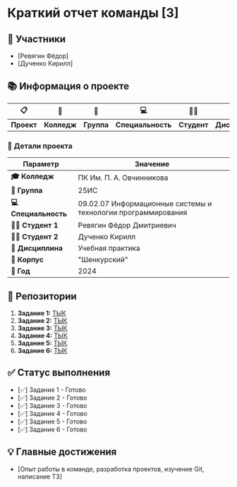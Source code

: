 # Краткий отчет команды [3]

## 👥 Участники
- [Ревягин Фёдор]
- [Дученко Кирилл]

## 📚 Информация о проекте

<div align="center">

| 📋 | 🏫 | 👥 | 💻 | 👨‍🎓 | 📖 | 🏢 |
|----|----|----|----|-----|----|----|
| **Проект** | **Колледж** | **Группа** | **Специальность** | **Студент** | **Дисциплина** | **Корпус** |

</div>

### 🎯 Детали проекта
| Параметр | Значение |
|----------|----------|
| **🎓 Колледж** | ПК Им. П. А. Овчинникова |
| **👥 Группа** | 25ИС |
| **💻 Специальность** | 09.02.07 Информационные системы и технологии программирования |
| **👨‍🎓 Студент 1** | Ревягин Фёдор Дмитриевич |
| **👩‍🎓 Студент 2** | Дученко Кирилл |
| **📖 Дисциплина** | Учебная практика |
| **🏢 Корпус** | "Шенкурский" |
| **📅 Год** | 2024 |

## 📁 Репозитории
1. **Задание 1:** [ТЫК](https://github.com/Fedor815/my-new-project.git)
2. **Задание 2:** [ТЫК](https://github.com/Fedor815/Ferrari.git) 
3. **Задание 3:** [ТЫК](https://github.com/Fedor815/my-first-projec.git)
4. **Задание 4:** [ТЫК](https://github.com/Fedor815/html.git)
5. **Задание 5:** [ТЫК](https://github.com/Fedor815/Samurai.git)
6. **Задание 6:** [ТЫК]()

## ✅ Статус выполнения
- [✅] Задание 1 - Готово
- [✅] Задание 2 - Готово
- [✅] Задание 3 - Готово
- [✅] Задание 4 - Готово
- [✅] Задание 5 - Готово
- [✅] Задание 6 - Готово

## 💡 Главные достижения
- [Опыт работы в команде, разработка проектов, изучение Git, написание ТЗ]